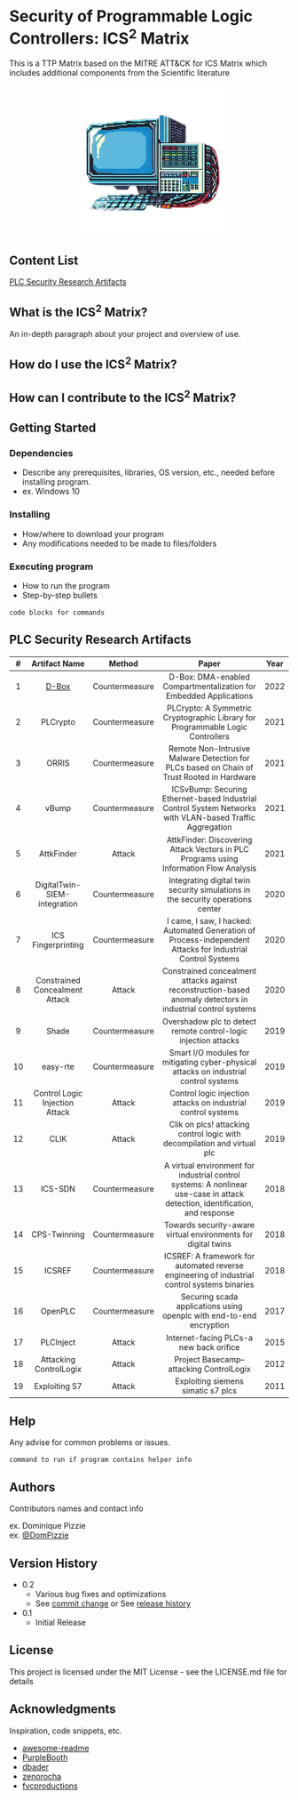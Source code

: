 # Security of Programmable Logic Controllers: ICS<sup>2</sup> Matrix

This is a TTP Matrix based on the MITRE ATT&CK for ICS Matrix which includes additional components from the Scientific literature

<div align="center">
  <kbd>
    <img src="img/logo.png" />
  </kbd>
</div>


## Content List

[PLC Security Research Artifacts](#plc-security-research-artifacts)

## What is the ICS<sup>2</sup> Matrix?

An in-depth paragraph about your project and overview of use.

## How do I use the ICS<sup>2</sup> Matrix?

## How can I contribute to the ICS<sup>2</sup> Matrix?

## Getting Started

### Dependencies

* Describe any prerequisites, libraries, OS version, etc., needed before installing program.
* ex. Windows 10

### Installing

* How/where to download your program
* Any modifications needed to be made to files/folders

### Executing program

* How to run the program
* Step-by-step bullets
```
code blocks for commands
```

## PLC Security Research Artifacts

|  # |          Artifact Name         |     Method     |                                                             Paper                                                            | Year |
|:--:|:------------------------------:|:--------------:|:----------------------------------------------------------------------------------------------------------------------------:|:----:|
| 1  | [D-Box](https://github.com/RiS3-Lab/D-Box)                          | Countermeasure | D-Box: DMA-enabled Compartmentalization for Embedded Applications                                                            | 2022 |
| 2  | PLCrypto                       | Countermeasure | PLCrypto: A Symmetric Cryptographic Library for Programmable Logic Controllers                                               | 2021 |
| 3  | ORRIS                          | Countermeasure | Remote Non-Intrusive Malware Detection for PLCs based on Chain of Trust Rooted in Hardware                                   | 2021 |
| 4  | vBump                          | Countermeasure | ICSvBump: Securing Ethernet-based Industrial Control System Networks with VLAN-based Traffic Aggregation                     | 2021 |
| 5  | AttkFinder                     | Attack         | AttkFinder: Discovering Attack Vectors in PLC Programs using Information Flow Analysis                                       | 2021 |
| 6  | DigitalTwin-SIEM-integration   | Countermeasure | Integrating digital twin security simulations in the security operations center                                              | 2020 |
| 7  | ICS Fingerprinting             | Countermeasure | I came, I saw, I hacked: Automated Generation of Process-independent Attacks for Industrial Control Systems                  | 2020 |
| 8  | Constrained Concealment Attack | Attack         | Constrained concealment attacks against reconstruction-based anomaly detectors in industrial control systems                 | 2020 |
| 9  | Shade                          | Countermeasure | Overshadow plc to detect remote control-logic injection attacks                                                              | 2019 |
| 10 | easy-rte                       | Countermeasure | Smart I/O modules for mitigating cyber-physical attacks on industrial control systems                                        | 2019 |
| 11 | Control Logic Injection Attack | Attack         | Control logic injection attacks on industrial control systems                                                                | 2019 |
| 12 | CLIK                           | Attack         | Clik on plcs! attacking control logic with decompilation and virtual plc                                                     | 2019 |
| 13 | ICS-SDN                        | Countermeasure | A virtual environment for industrial control systems: A nonlinear use-case in attack detection, identification, and response | 2018 |
| 14 | CPS-Twinning                   | Countermeasure | Towards security-aware virtual environments for digital twins                                                                | 2018 |
| 15 | ICSREF                         | Countermeasure | ICSREF: A framework for automated reverse engineering of industrial control systems binaries                                 | 2018 |
| 16 | OpenPLC                        | Countermeasure | Securing scada applications using openplc with end-to-end encryption                                                         | 2017 |
| 17 | PLCInject                      | Attack         | Internet-facing PLCs-a new back orifice                                                                                      | 2015 |
| 18 | Attacking ControlLogix         | Attack         | Project Basecamp–attacking ControlLogix                                                                                      | 2012 |
| 19 | Exploiting S7                  | Attack         | Exploiting siemens simatic s7 plcs                                                                                           | 2011 |


## Help

Any advise for common problems or issues.
```
command to run if program contains helper info
```

## Authors

Contributors names and contact info

ex. Dominique Pizzie  
ex. [@DomPizzie](https://twitter.com/dompizzie)

## Version History

* 0.2
    * Various bug fixes and optimizations
    * See [commit change]() or See [release history]()
* 0.1
    * Initial Release

## License

This project is licensed under the MIT License - see the LICENSE.md file for details

## Acknowledgments

Inspiration, code snippets, etc.
* [awesome-readme](https://github.com/matiassingers/awesome-readme)
* [PurpleBooth](https://gist.github.com/PurpleBooth/109311bb0361f32d87a2)
* [dbader](https://github.com/dbader/readme-template)
* [zenorocha](https://gist.github.com/zenorocha/4526327)
* [fvcproductions](https://gist.github.com/fvcproductions/1bfc2d4aecb01a834b46)